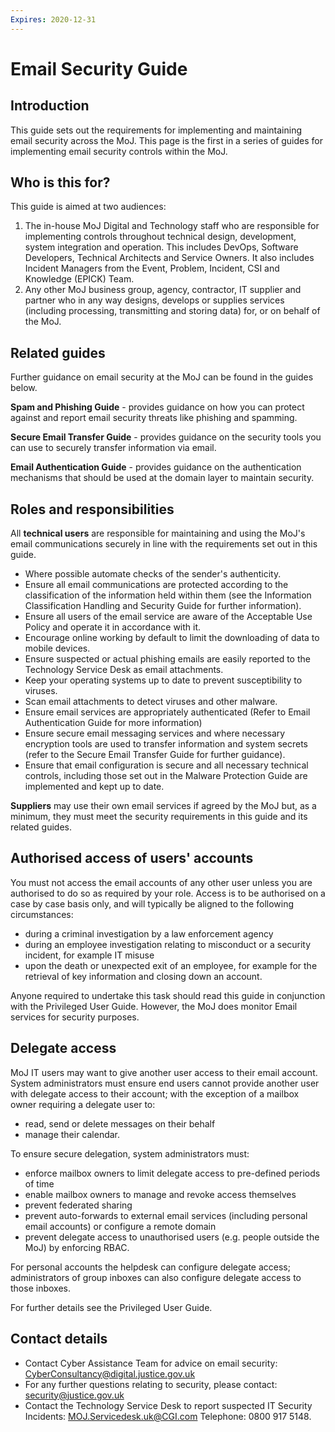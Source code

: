 ```yaml
---
Expires: 2020-12-31
---
```



# Email Security Guide

## Introduction

This guide sets out the requirements for implementing and maintaining email security across the MoJ. This page is the first in a series of guides for implementing email security controls within the MoJ.

## Who is this for?     
This guide is aimed at two audiences:
1. The in-house MoJ Digital and Technology staff who are responsible for implementing controls throughout technical design, development, system integration and operation. This includes DevOps, Software Developers, Technical Architects and Service Owners. It also includes Incident Managers from the Event, Problem, Incident, CSI and Knowledge (EPICK) Team.
2. Any other MoJ business group, agency, contractor, IT supplier and partner who in any way designs, develops or supplies services (including processing, transmitting and storing data) for, or on behalf of the MoJ.

## Related guides
Further guidance on email security at the MoJ can be found in the guides below.

**Spam and Phishing Guide** - provides guidance on how you can protect against and report email security threats like phishing and spamming.

**Secure Email Transfer Guide** - provides guidance on the security tools you can use to securely transfer information via email.

**Email Authentication Guide** - provides guidance on the authentication mechanisms that should be used at the domain layer to maintain security. 

## Roles and responsibilities  
All **technical users** are responsible for maintaining and using the MoJ's email communications securely in line with the requirements set out in this guide.
* Where possible automate checks of the sender's authenticity.
* Ensure all email communications are protected according to the classification of the information held within them (see the Information Classification Handling and Security Guide for further information).
* Ensure all users of the email service are aware of the Acceptable Use Policy and operate it in accordance with it.
* Encourage online working by default to limit the downloading of data to mobile devices.
* Ensure suspected or actual phishing emails are easily reported to the Technology Service Desk as email attachments.
* Keep your operating systems up to date to prevent susceptibility to viruses.
* Scan email attachments to detect viruses and other malware.
* Ensure email services are appropriately authenticated (Refer to Email Authentication Guide for more information)
* Ensure secure email messaging services and where necessary encryption tools are used to transfer information and system secrets (refer to the Secure Email Transfer Guide for further guidance).
* Ensure that email configuration is secure and all necessary technical controls, including those set out in the Malware Protection Guide are implemented and kept up to date.

**Suppliers** may use their own email services if agreed by the MoJ but, as a minimum, they must meet the security requirements in this guide and its related guides.

## Authorised access of users' accounts
You must not access the email accounts of any other user unless you are authorised to do so as required by your role. Access is to be authorised on a case by case basis only, and will typically be aligned to the following circumstances:

* during a criminal investigation by a law enforcement agency
* during an employee investigation relating to misconduct or a security incident, for example IT misuse
* upon the death or unexpected exit of an employee, for example for the retrieval of key information and closing down an account.  

Anyone required to undertake this task should read this guide in conjunction with the Privileged User Guide.
However, the MoJ does monitor Email services for security purposes.

## Delegate access
MoJ IT users may want to give another user access to their email account. System administrators must ensure end users cannot provide another user with delegate access to their account; with the exception of a mailbox owner requiring a delegate user to:

* read, send or delete messages on their behalf
* manage their calendar.

To ensure secure delegation, system administrators must:

* enforce mailbox owners to limit delegate access to pre-defined periods of time
* enable mailbox owners to manage and revoke access themselves
* prevent federated sharing
* prevent auto-forwards to external email services (including personal email accounts) or configure a remote domain
* prevent delegate access to unauthorised users (e.g. people outside the MoJ) by enforcing RBAC.

For personal accounts the helpdesk can configure delegate access; administrators of group inboxes can also configure delegate access to those inboxes.

For further details see the Privileged User Guide.

## Contact details

* Contact Cyber Assistance Team for advice on email security: [CyberConsultancy@digital.justice.gov.uk](mailto:CyberConsultancy@digital.justice.gov.uk)
* For any further questions relating to security, please contact: [security@justice.gov.uk](mailto:security@justice.gov.uk)
* Contact the Technology Service Desk to report suspected IT Security Incidents: [MOJ.Servicedesk.uk@CGI.com](mailto:MOJ.Servicedesk.uk@CGI.com) Telephone: 0800 917 5148.
